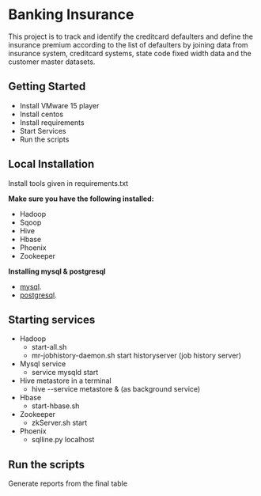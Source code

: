 # Banking Insurance
This project is to track and identify the creditcard defaulters and define the insurance premium
according to the list of defaulters by joining data from insurance system, creditcard systems, state
code fixed width data and the customer master datasets. 
## Getting Started
 - Install VMware 15 player 
 - Install centos
 - Install requirements
 - Start Services
 - Run the scripts
## Local Installation
Install tools given in requirements.txt

**Make sure you have the following installed:**
- Hadoop
- Sqoop
- Hive
- Hbase
- Phoenix
- Zookeeper

**Installing mysql & postgresql**
- [mysql](https://www.digitalocean.com/community/tutorials/how-to-install-mysql-on-centos-7).
- [postgresql](https://linuxize.com/post/how-to-install-postgresql-on-centos-7/).
## Starting services 
- Hadoop
  - start-all.sh 
  - mr-jobhistory-daemon.sh start historyserver (job history server)
- Mysql service
  - service mysqld start
- Hive metastore in a terminal
  - hive --service metastore & (as background service)
- Hbase
  - start-hbase.sh 
- Zookeeper
  - zkServer.sh start
- Phoenix
  - sqlline.py localhost
## Run the scripts
   Generate reports from the final table
